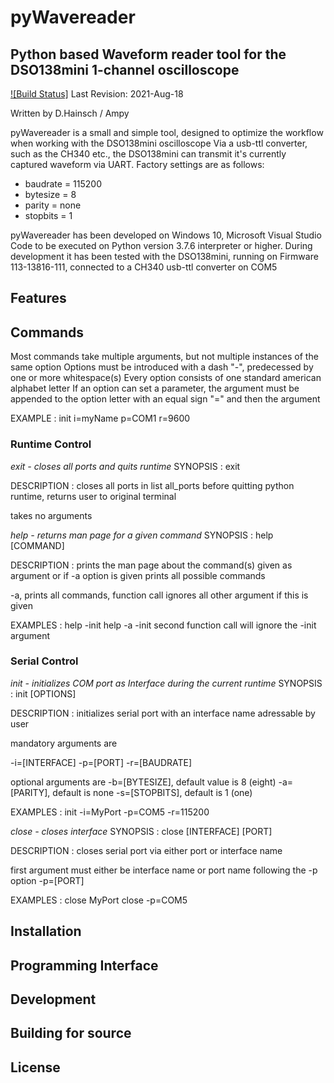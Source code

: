 # pyWavereader
## Python based Waveform reader tool for the DSO138mini 1-channel oscilloscope

[![Build Status]]()
Last Revision: 2021-Aug-18

Written by D.Hainsch / Ampy 

pyWavereader is a small and simple tool, designed to optimize the workflow when working with the DSO138mini oscilloscope
Via a usb-ttl converter, such as the CH340 etc., the DSO138mini can transmit it's currently captured waveform via UART.
Factory settings are as follows:
- baudrate = 115200
- bytesize = 8
- parity = none
- stopbits = 1

pyWavereader has been developed on Windows 10, Microsoft Visual Studio Code to be executed on Python version 3.7.6 interpreter or higher.
During development it has been tested with the DSO138mini, running on Firmware 113-13816-111, connected to a CH340 usb-ttl converter on COM5

## **Features**


## **Commands**

Most commands take multiple arguments, but not multiple instances of the same option
Options must be introduced with a dash "-", predecessed by one or more whitespace(s)
Every option consists of one standard american alphabet letter
If an option can set a parameter, the argument must be appended to the option letter with an equal sign "=" and then the argument

EXAMPLE
: init i=myName p=COM1 r=9600

### Runtime Control

*exit - closes all ports and quits runtime*
SYNOPSIS
: exit

DESCRIPTION
: closes all ports in list all_ports before quitting python runtime, returns user to original terminal

takes no arguments

*help - returns man page for a given command*
SYNOPSIS
: help [COMMAND]

DESCRIPTION
: prints the man page about the command(s) given as argument or if -a option is given prints all possible commands

-a, prints all commands, function call ignores all other argument if this is given

EXAMPLES
: help -init
 help -a -init
 second function call will ignore the -init argument

### Serial Control

*init - initializes COM port as Interface during the current runtime*
SYNOPSIS
: init [OPTIONS]

DESCRIPTION
: initializes serial port with an interface name adressable by user

mandatory arguments are

-i=[INTERFACE]
-p=[PORT]
-r=[BAUDRATE]

optional arguments are
-b=[BYTESIZE], default value is 8 (eight)
-a=[PARITY], default is none
-s=[STOPBITS], default is 1 (one)

EXAMPLES
: init -i=MyPort -p=COM5 -r=115200

*close - closes interface*
SYNOPSIS
: close [INTERFACE] [PORT]

DESCRIPTION
: closes serial port via either port or interface name

first argument must either be interface name or port name following the -p option
-p=[PORT]

EXAMPLES
: close MyPort
  close -p=COM5

## **Installation**

## **Programming Interface**

## Development

## Building for source

## License
